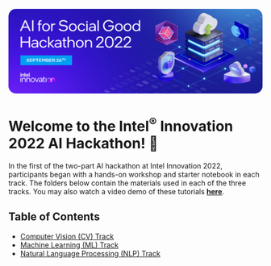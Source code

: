 <p align="center"><img src="machine-learning-track/media/AXG-22-11_Software_Dev_Hackathon_Adaptations_1500x500_v0.png" style="width:auto;border-radius:15px"/></p>

# Welcome to the Intel<sup>&reg;</sup> Innovation 2022 AI Hackathon! 🚀

In the first of the two-part AI hackathon at Intel Innovation 2022, participants began with a hands-on workshop and starter notebook in each track. The folders below contain the materials used in each of the three tracks. You may also watch a video demo of these tutorials <b>[here](https://www.intel.com/content/www/us/en/developer/videos/ai-for-social-good-hackathon.html)</b>.

## Table of Contents

- [Computer Vision (CV) Track](https://github.com/intel-innersource/frameworks.ai.ai-hackathon/tree/master/innovation-hackathon/computer-vision-track)
- [Machine Learning (ML) Track](https://github.com/intel-innersource/frameworks.ai.ai-hackathon/tree/master/innovation-hackathon/machine-learning-track)
- [Natural Language Processing (NLP) Track](https://github.com/intel-innersource/frameworks.ai.ai-hackathon/tree/master/innovation-hackathon/natural-language-processing-track)